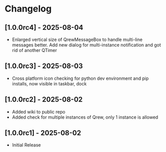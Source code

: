 # Changelog

## [1.0.0rc4] - 2025-08-04

- Enlarged vertical size of QrewMessageBox to handle multi-line messages better.  Add new dialog for multi-instance notification and got rid of another QTimer



## [1.0.0rc3] - 2025-08-03

- Cross platform icon checking for python dev environment and pip installs, now visible in taskbar, dock



## [1.0.0rc2] - 2025-08-02

- Added wiki to public repo
- Added check for multiple instances of Qrew, only 1 instance is allowed


## [1.0.0rc1] - 2025-08-02

- Initial Release

